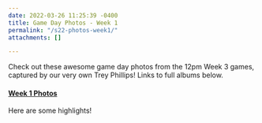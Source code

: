 ```yaml
---
date: 2022-03-26 11:25:39 -0400
title: Game Day Photos - Week 1
permalink: "/s22-photos-week1/"
attachments: []

---
```

Check out these awesome game day photos from the 12pm Week 3 games, captured by our very own Trey Phillips!  Links to full albums below.

#### [Week 1 Photos](https://flic.kr/s/aHBqjzH5tV)

Here are some highlights!